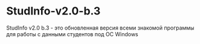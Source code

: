 # StudInfo-v2.0-b.3
 StudInfo v2.0 b.3 - это обновленная версия всеми знакомой программы для работы с данными студентов под ОС Windows

